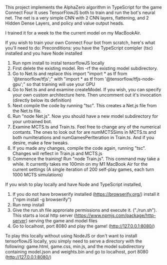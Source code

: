 This project implements the AlphaZero algorithm in TypeScript for the game Connect Four
It uses TensorFlowJS both to train and run the bot's neural net. The net is a very simple CNN with 2 CNN layers, flattening, and 2 Hidden Dense Layers, and policy and value output heads.

I trained it for a week to the the current model on my MacBookAir.

If you wish to train your own Connect Four bot from scratch, here's what you'll need to do:
Preconditions: you have the TypeScript comipler (tsc) installed and you have Node installed
1) Run npm install to instal tensorflowJS locally
2) First delete the existing model. Rm -rf the existing model subdirectory.
3) Go to Net.ts and replace this import "import * as tf from '@tensorflow/tfjs';" with "import * as tf from '@tensorflow/tfjs-node-gpu';" so that training will use your GPU
3) Go to Net.ts and and examine createModel. If you wish, you can specify your own custom architecture here. Then uncomment out it's invocation (directly below its definition)
3) Next compile the code by running "tsc". This creates a Net.js file from the Net.ts file.
4) Run "node Net.js". Now you should have a new model subdirectory for your untrained bot.
5) Examine MCTS.ts and Train.ts. Feel free to change any of the numerical contants. The ones to look out for are numMCTSSims in MCTS.ts and both numIterations and numGamesPerIteration in Train.ts. And if you desire, make a few tweaks.
6) If you made any changes, compile the code again, running "tsc". Changes will reflect in Train.js and MCTS.js
7) Commence the training! Run "node Train.js". This command may take a while. It currently takes me 100min on my M1 MacBook Air for the current settings (A single iteration of 200 self-play games, each turn 1000 MCTS simulations)

If you wish to play locally and have Node and TypeScript installed,
1) If you do not have browserify installed (https://browserify.org/) install it ("npm install -g browserify")
2) Run nmp install
3) Give the run.sh file approriate permissions and execute it. ("./run.sh"). This starts a local http server (https://www.npmjs.com/package/http-server) serving the game and model files
4) Go to localhost, port 8080 and play the game! (http://127.0.0.1:8080/)

To play this locally without using NodeJS or don't want to install tensorflowJS locally, you simply need to serve a directory with the following:
game.html, game.css, min.js, and the model subdirectory containing model.json and weights.bin and go to localhost, port 8080 (http://127.0.0.1:8080/)
